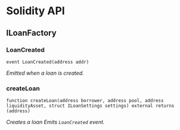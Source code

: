 # Solidity API

## ILoanFactory

### LoanCreated

```solidity
event LoanCreated(address addr)
```

_Emitted when a loan is created._

### createLoan

```solidity
function createLoan(address borrower, address pool, address liquidityAsset, struct ILoanSettings settings) external returns (address)
```

_Creates a loan
Emits `LoanCreated` event._

